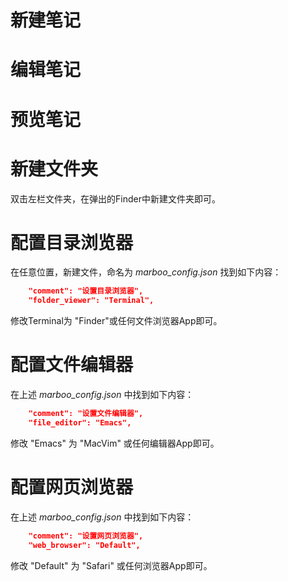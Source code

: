 # 新建笔记

# 编辑笔记
# 预览笔记
# 新建文件夹
双击左栏文件夹，在弹出的Finder中新建文件夹即可。
# 配置目录浏览器
在任意位置，新建文件，命名为 *marboo_config.json*
找到如下内容：

```json
    "comment": "设置目录浏览器",
    "folder_viewer": "Terminal",
```
修改Terminal为 "Finder"或任何文件浏览器App即可。

# 配置文件编辑器
在上述 *marboo_config.json* 中找到如下内容：

```json
    "comment": "设置文件编辑器",
    "file_editor": "Emacs",
```
	
修改 "Emacs" 为 "MacVim" 或任何编辑器App即可。
	
# 配置网页浏览器
在上述 *marboo_config.json* 中找到如下内容：

```json
    "comment": "设置网页浏览器",
    "web_browser": "Default",
```

修改 "Default" 为 "Safari" 或任何浏览器App即可。
